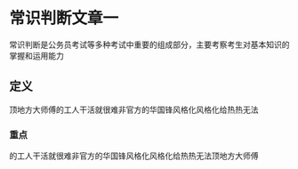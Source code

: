 # 常识判断文章一

常识判断是公务员考试等多种考试中重要的组成部分，主要考察考生对基本知识的掌握和运用能力

## 定义

顶地方大师傅的工人干活就很难非官方的华国锋风格化风格化给热热无法

### 重点

的工人干活就很难非官方的华国锋风格化风格化给热热无法顶地方大师傅